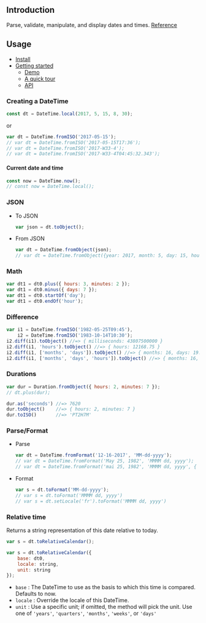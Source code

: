 ## Introduction

Parse, validate, manipulate, and display dates and times.
[Reference](https://moment.github.io/luxon/#/)

## Usage

- [Install](https://moment.github.io/luxon/#/install?id=install-guide)
- [Getting started](https://moment.github.io/luxon/#/?id=getting-started)
    - [Demo](https://moment.github.io/luxon/demo/global.html)
    - [A quick tour](https://moment.github.io/luxon/#/tour)
    - [API](https://moment.github.io/luxon/api-docs/index.html)

### Creating a DateTime

```javascript
const dt = DateTime.local(2017, 5, 15, 8, 30);
```

or

```javascript
var dt = DateTime.fromISO('2017-05-15');
// var dt = DateTime.fromISO('2017-05-15T17:36');
// var dt = DateTime.fromISO('2017-W33-4');
// var dt = DateTime.fromISO('2017-W33-4T04:45:32.343');
```

#### Current date and time

```javascript
const now = DateTime.now();
// const now = DateTime.local();
```

### JSON

- To JSON
    ```javascript
    var json = dt.toObject();
    ```
- From JSON
    ```javascript
    var dt = DateTime.fromObject(json);
    // var dt = DateTime.fromObject({year: 2017, month: 5, day: 15, hour: 17, minute: 36});
    ```

### Math

```javascript
var dt1 = dt0.plus({ hours: 3, minutes: 2 });
var dt1 = dt0.minus({ days: 7 });
var dt1 = dt0.startOf('day');
var dt1 = dt0.endOf('hour');
```

### Difference

```javascript
var i1 = DateTime.fromISO('1982-05-25T09:45'),
    i2 = DateTime.fromISO('1983-10-14T10:30');
i2.diff(i1).toObject() //=> { milliseconds: 43807500000 }
i2.diff(i1, 'hours').toObject() //=> { hours: 12168.75 }
i2.diff(i1, ['months', 'days']).toObject() //=> { months: 16, days: 19.03125 }
i2.diff(i1, ['months', 'days', 'hours']).toObject() //=> { months: 16, days: 19, hours: 0.75 }
```

### Durations

```javascript
var dur = Duration.fromObject({ hours: 2, minutes: 7 });
// dt.plus(dur);

dur.as('seconds') //=> 7620
dur.toObject()    //=> { hours: 2, minutes: 7 }
dur.toISO()       //=> 'PT2H7M'
```

### Parse/Format

- Parse
    ```javascript
    var dt = DateTime.fromFormat('12-16-2017', 'MM-dd-yyyy');
    // var dt = DateTime.fromFormat('May 25, 1982', 'MMMM dd, yyyy');
    // var dt = DateTime.fromFormat('mai 25, 1982', 'MMMM dd, yyyy', { locale: 'fr' });
    ```
- Format
    ```javascript
    var s = dt.toFormat('MM-dd-yyyy');
    // var s = dt.toFormat('MMMM dd, yyyy')
    // var s = dt.setLocale('fr').toFormat('MMMM dd, yyyy')
    ```

### Relative time

Returns a string representation of this date relative to today.

```javascript
var s = dt.toRelativeCalendar();
```

```javascript
var s = dt.toRelativeCalendar({
    base: dt0,
    locale: string,
    unit: string
});
```

- `base` : The DateTime to use as the basis to which this time is compared. Defaults to now.
- `locale` : Override the locale of this DateTime.
- `unit` : Use a specific unit; if omitted, the method will pick the unit. Use one of `'years'`, `'quarters'`, `'months'`, `'weeks'`, or `'days'`